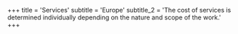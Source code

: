 +++
title = 'Services'
subtitle = 'Europe'
subtitle_2 = 'The cost of services is determined individually depending on the nature and scope of the work.'
+++